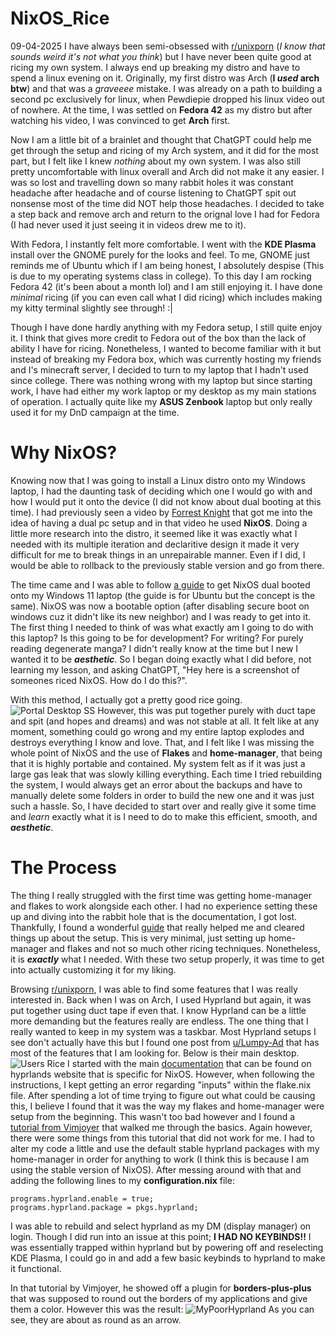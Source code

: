 # NixOS_Rice
09-04-2025
I have always been semi-obsessed with [r/unixporn](https://www.reddit.com/r/unixporn/) (_I know that sounds weird it's not what you think_) but I have never been quite good at ricing my own system. I always end up breaking my distro and have to spend a linux evening on it. Originally, my first distro was Arch (**I _used_ arch btw**) and that was a _graveeee_ mistake. I was already on a path to building a second pc exclusively for linux, when Pewdiepie dropped his linux video out of nowhere. At the time, I was settled on **Fedora 42** as my distro but after watching his video, I was convinced to get **Arch** first.

Now I am a little bit of a brainlet and thought that ChatGPT could help me get through the setup and ricing of my Arch system, and it did for the most part, but I felt like I knew _nothing_ about my own system. I was also still pretty uncomfortable with linux overall and Arch did not make it any easier. I was so lost and travelling down so many rabbit holes it was constant headache after headache and of course listening to ChatGPT spit out nonsense most of the time did NOT help those headaches. I decided to take a step back and remove arch and return to the orignal love I had for Fedora (I had never used it just seeing it in videos drew me to it).

With Fedora, I instantly felt more comfortable. I went with the **KDE Plasma** install over the GNOME purely for the looks and feel. To me, GNOME just reminds me of Ubuntu which if I am being honest, I absolutely despise (This is due to my operating systems class in college). To this day I am rocking Fedora 42 (it's been about a month lol) and I am still enjoying it. I have done _minimal_ ricing (if you can even call what I did ricing) which includes making my kitty terminal slightly see through! :|

Though I have done hardly anything with my Fedora setup, I still quite enjoy it. I think that gives more credit to Fedora out of the box than the lack of ability I have for ricing. Nonetheless, I wanted to become familiar with it but instead of breaking my Fedora box, which was currently hosting my friends and I's minecraft server, I decided to turn to my laptop that I hadn't used since college. There was nothing wrong with my laptop but since starting work, I have had either my work laptop or my desktop as my main stations of operation. I actually quite like my **ASUS Zenbook** laptop but only really used it for my DnD campaign at the time.

# Why NixOS?
Knowing now that I was going to install a Linux distro onto my Windows laptop, I had the daunting task of deciding which one I would go with and how I would put it onto the device (I did not know about dual booting at this time). I had previously seen a video by [Forrest Knight](https://www.youtube.com/watch?v=fmFjV3_iIn0) that got me into the idea of having a dual pc setup and in that video he used **NixOS**. Doing a little more research into the distro, it seemed like it was exactly what I needed with its multiple iteration and declaritive design it made it very difficult for me to break things in an unrepairable manner. Even if I did, I would be able to rollback to the previously stable version and go from there.

The time came and I was able to follow [a guide](https://www.youtube.com/watch?v=qypfkDx\_Qnc) to get NixOS dual booted onto my Windows 11 laptop (the guide is for Ubuntu but the concept is the same). NixOS was now a bootable option (after disabling secure boot on windows cuz it didn't like its new neighbor) and I was ready to get into it. The first thing I needed to think of was what exactly am I going to do with this laptop? Is this going to be for development? For writing? For purely reading degenerate manga? I didn't really know at the time but I new I wanted it to be **_aesthetic_**. So I began doing exactly what I did before, not learning my lesson, and asking ChatGPT, "Hey here is a screenshot of someones riced NixOS. How do I do this?".

With this method, I actually got a pretty good rice going. ![Portal Desktop SS](/images/PortalSS.png)
However, this was put together purely with duct tape and spit (and hopes and dreams) and was not stable at all. It felt like at any moment, something could go wrong and my entire laptop explodes and destroys everything I know and love. That, and I felt like I was missing the whole point of NixOS and the use of **Flakes** and **home-manager**, that being that it is highly portable and contained. My system felt as if it was just a large gas leak that was slowly killing everything. Each time I tried rebuilding the system, I would always get an error about the backups and have to manually delete some folders in order to build the new one and it was just such a hassle. So, I have decided to start over and really give it some time and _learn_ exactly what it is I need to do to make this efficient, smooth, and **_aesthetic_**. 


# The Process
The thing I really struggled with the first time was getting home-manager and flakes to work alongside each other. I had no experience setting these up and diving into the rabbit hole that is the documentation, I got lost. Thankfully, I found a wonderful [guide](https://github.com/Evertras/simple-homemanager/tree/main) that really helped me and cleared things up about the setup. This is very minimal, just setting up home-manager and flakes and not so much other ricing techniques. Nonetheless, it is **_exactly_** what I needed. With these two setup properly, it was time to get into actually customizing it for my liking. 

Browsing [r/unixporn](https://www.reddit.com/r/unixporn/), I was able to find some features that I was really interested in. Back when I was on Arch, I used Hyprland but again, it was put together using duct tape if even that. I know Hyprland can be a little more demanding but the features really are endless. The one thing that I really wanted to keep in my system was a taskbar. Most Hyprland setups I see don't actually have this but I found one post from [u/Lumpy-Ad](https://www.reddit.com/user/Lumpy-Ad-9813/) that has most of the features that I am looking for. Below is their main desktop.
![Users Rice](/images/unixInspirationNixOS.webp)
I started with the main [documentation](https://wiki.hypr.land/Nix/Hyprland-on-Home-Manager/) that can be found on hyprlands website that is specific for NixOS. However, when following the instructions, I kept getting an error regarding "inputs" within the flake.nix file. After spending a lot of time trying to figure out what could be causing this, I believe I found that it was the way my flakes and home-manager were setup from the beginning. This wasn't too bad however and I found a [tutorial from Vimjoyer](https://www.youtube.com/watch?v=zt3hgSBs11g) that walked me through the basics. Again however, there were some things from this tutorial that did not work for me. I had to alter my code a little and use the default stable hyprland packages with my home-manager in order for anything to work (I think this is because I am using the stable version of NixOS). After messing around with that and adding the following lines to my **configuration.nix** file:
```
programs.hyprland.enable = true;
programs.hyprland.package = pkgs.hyprland;
```
I was able to rebuild and select hyprland as my DM (display manager) on login. Though I did run into an issue at this point; **I HAD NO KEYBINDS!!** I was essentially trapped within hyprland but by powering off and reselecting KDE Plasma, I could go in and add a few basic keybinds to hyprland to make it functional.

In that tutorial by Vimjoyer, he showed off a plugin for **borders-plus-plus** that was supposed to round out the borders of my applications and give them a color. However this was the result:
![MyPoorHyprland](/images/HyprlandSS.png)
As you can see, they are about as round as an arrow.